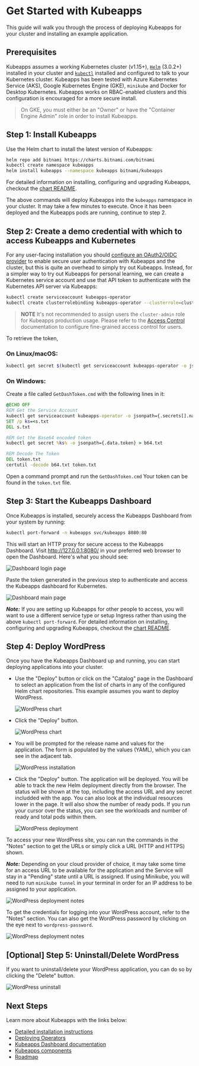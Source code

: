 # Get Started with Kubeapps

This guide will walk you through the process of deploying Kubeapps for your cluster and installing an example application.

## Prerequisites

Kubeapps assumes a working Kubernetes cluster (v1.15+), [`Helm`](https://helm.sh/) (3.0.2+) installed in your cluster and [`kubectl`](https://kubernetes.io/docs/tasks/tools/install-kubectl/) installed and configured to talk to your Kubernetes cluster. Kubeapps has been tested with Azure Kubernetes Service (AKS), Google Kubernetes Engine (GKE), `minikube` and Docker for Desktop Kubernetes. Kubeapps works on RBAC-enabled clusters and this configuration is encouraged for a more secure install.

> On GKE, you must either be an "Owner" or have the "Container Engine Admin" role in order to install Kubeapps.

## Step 1: Install Kubeapps

Use the Helm chart to install the latest version of Kubeapps:

```bash
helm repo add bitnami https://charts.bitnami.com/bitnami
kubectl create namespace kubeapps
helm install kubeapps --namespace kubeapps bitnami/kubeapps
```

For detailed information on installing, configuring and upgrading Kubeapps, checkout the [chart README](../../chart/kubeapps/README.md).

The above commands will deploy Kubeapps into the `kubeapps` namespace in your cluster. It may take a few minutes to execute. Once it has been deployed and the Kubeapps pods are running, continue to step 2.

## Step 2: Create a demo credential with which to access Kubeapps and Kubernetes

For any user-facing installation you should [configure an OAuth2/OIDC provider](using-an-OIDC-provider.md) to enable secure user authentication with Kubeapps and the cluster, but this is quite an overhead to simply try out Kubeapps. Instead, for a simpler way to try out Kubeapps for personal learning, we can create a Kubernetes service account and use that API token to authenticate with the Kubernetes API server via Kubeapps:

```bash
kubectl create serviceaccount kubeapps-operator
kubectl create clusterrolebinding kubeapps-operator --clusterrole=cluster-admin --serviceaccount=default:kubeapps-operator
```

> **NOTE** It's not recommended to assign users the `cluster-admin` role for Kubeapps production usage. Please refer to the [Access Control](/docs/user/access-control.md) documentation to configure fine-grained access control for users.

To retrieve the token,

### On Linux/macOS:

```bash
kubectl get secret $(kubectl get serviceaccount kubeapps-operator -o jsonpath='{range .secrets[*]}{.name}{"\n"}{end}' | grep kubeapps-operator-token) -o jsonpath='{.data.token}' -o go-template='{{.data.token | base64decode}}' && echo
```

### On Windows:

Create a file called `GetDashToken.cmd` with the following lines in it:

```bat
@ECHO OFF
REM Get the Service Account
kubectl get serviceaccount kubeapps-operator -o jsonpath={.secrets[].name} > s.txt
SET /p ks=<s.txt
DEL s.txt

REM Get the Base64 encoded token
kubectl get secret %ks% -o jsonpath={.data.token} > b64.txt

REM Decode The Token
DEL token.txt
certutil -decode b64.txt token.txt
```

Open a command prompt and run the `GetDashToken.cmd` Your token can be found in the `token.txt` file.

## Step 3: Start the Kubeapps Dashboard

Once Kubeapps is installed, securely access the Kubeapps Dashboard from your system by running:

```bash
kubectl port-forward -n kubeapps svc/kubeapps 8080:80
```

This will start an HTTP proxy for secure access to the Kubeapps Dashboard. Visit http://127.0.0.1:8080/ in your preferred web browser to open the Dashboard. Here's what you should see:

![Dashboard login page](../img/dashboard-login.png)

Paste the token generated in the previous step to authenticate and access the Kubeapps dashboard for Kubernetes.

![Dashboard main page](../img/dashboard-home.png)

***Note:*** If you are setting up Kubeapps for other people to access, you will want to use a different service type or setup Ingress rather than using the above `kubectl port-forward`. For detailed information on installing, configuring and upgrading Kubeapps, checkout the [chart README](../../chart/kubeapps/README.md).

## Step 4: Deploy WordPress

Once you have the Kubeapps Dashboard up and running, you can start deploying applications into your cluster.

- Use the "Deploy" button or click on the "Catalog" page in the Dashboard to select an application from the list of charts in any of the configured Helm chart repositories. This example assumes you want to deploy WordPress.

  ![WordPress chart](../img/wordpress-search.png)

- Click the "Deploy" button.

  ![WordPress chart](../img/wordpress-chart.png)

- You will be prompted for the release name and values for the application. The form is populated by the values (YAML), which you can see in the adjacent tab.

  ![WordPress installation](../img/wordpress-installation.png)

- Click the "Deploy" button. The application will be deployed. You will be able to track the new Helm deployment directly from the browser. The status will be shown at the top, including the access URL and any secret includded with the app. You can also look at the individual resources lower in the page. It will also show the number of ready pods. If you run your cursor over the status, you can see the workloads and number of ready and total pods within them.

  ![WordPress deployment](../img/wordpress-deployment.png)

To access your new WordPress site, you can run the commands in the "Notes" section to get the URLs or simply click a URL (HTTP and HTTPS) shown.

***Note:*** Depending on your cloud provider of choice, it may take some time for an access URL to be available for the application and the Service will stay in a "Pending" state until a URL is assigned. If using Minikube, you will need to run `minikube tunnel` in your terminal in order for an IP address to be assigned to your application.

![WordPress deployment notes](../img/wordpress-url.png)

To get the credentials for logging into your WordPress account, refer to the "Notes" section. You can also get the WordPress password by clicking on the eye next to `wordpress-password`.

![WordPress deployment notes](../img/wordpress-credentials.png)

## [Optional] Step 5: Uninstall/Delete WordPress
If you want to uninstall/delete your WordPress application, you can do so by clicking the "Delete" button.

![WordPress uninstall](../img/wordpress-uninstall.png)

## Next Steps

Learn more about Kubeapps with the links below:

- [Detailed installation instructions](../../chart/kubeapps/README.md)
- [Deploying Operators](./operators.md)
- [Kubeapps Dashboard documentation](dashboard.md)
- [Kubeapps components](../architecture/overview.md)
- [Roadmap](https://github.com/kubeapps/kubeapps/wiki/Roadmap)

